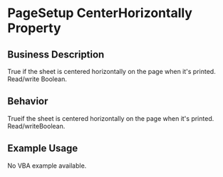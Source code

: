 # PageSetup CenterHorizontally Property

## Business Description
True if the sheet is centered horizontally on the page when it's printed. Read/write Boolean.

## Behavior
Trueif the sheet is centered horizontally on the page when it's printed. Read/writeBoolean.

## Example Usage
No VBA example available.